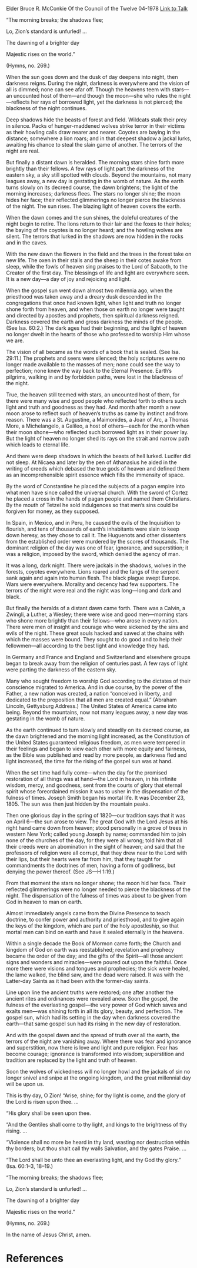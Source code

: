 Elder Bruce R. McConkie
Of the Council of the Twelve
04-1978
[Link to Talk](https://www.churchofjesuschrist.org/study/general-conference/1978/04/the-morning-breaks-the-shadows-flee?lang=eng)

“The morning breaks; the shadows flee;

Lo, Zion’s standard is unfurled! …

The dawning of a brighter day

Majestic rises on the world.”





(Hymns, no. 269.)





When the sun goes down and the dusk of day deepens into night, then darkness reigns. During the night, darkness is everywhere and the vision of all is dimmed; none can see afar off. Though the heavens teem with stars—an uncounted host of them—and though the moon—she who rules the night—reflects her rays of borrowed light, yet the darkness is not pierced; the blackness of the night continues.

Deep shadows hide the beasts of forest and field. Wildcats stalk their prey in silence. Packs of hunger-maddened wolves strike terror in their victims as their howling calls draw nearer and nearer. Coyotes are baying in the distance; somewhere a lion roars; and in that deepest shadow a jackal lurks, awaiting his chance to steal the slain game of another. The terrors of the night are real.

But finally a distant dawn is heralded. The morning stars shine forth more brightly than their fellows. A few rays of light part the darkness of the eastern sky, a sky still spotted with clouds. Beyond the mountains, not many leagues away, a new day is gestating in the womb of nature. As the earth turns slowly on its decreed course, the dawn brightens; the light of the morning increases; darkness flees. The stars no longer shine; the moon hides her face; their reflected glimmerings no longer pierce the blackness of the night. The sun rises. The blazing light of heaven covers the earth.

When the dawn comes and the sun shines, the doleful creatures of the night begin to retire. The lions return to their lair and the foxes to their holes; the baying of the coyotes is no longer heard; and the howling wolves are silent. The terrors that lurked in the shadows are now hidden in the rocks and in the caves.

With the new dawn the flowers in the field and the trees in the forest take on new life. The oxen in their stalls and the sheep in their cotes awake from sleep, while the fowls of heaven sing praises to the Lord of Sabaoth, to the Creator of the first day. The blessings of life and light are everywhere seen. It is a new day—a day of joy and rejoicing and light.

When the gospel sun went down almost two millennia ago, when the priesthood was taken away and a dreary dusk descended in the congregations that once had known light, when light and truth no longer shone forth from heaven, and when those on earth no longer were taught and directed by apostles and prophets, then spiritual darkness reigned. Darkness covered the earth and gross darkness the minds of the people. (See Isa. 60:2.) The dark ages had their beginning, and the light of heaven no longer dwelt in the hearts of those who professed to worship Him whose we are.

The vision of all became as the words of a book that is sealed. (See Isa. 29:11.) The prophets and seers were silenced; the holy scriptures were no longer made available to the masses of men; none could see the way to perfection; none knew the way back to the Eternal Presence. Earth’s pilgrims, walking in and by forbidden paths, were lost in the blackness of the night.

True, the heaven still teemed with stars, an uncounted host of them, for there were many wise and good people who reflected forth to others such light and truth and goodness as they had. And month after month a new moon arose to reflect such of heaven’s truths as came by instinct and from reason. There was a St. Augustine, a Maimonides, a Joan of Arc, a Thomas More, a Michelangelo, a Galileo, a host of others—each for the month when their moon shone—who reflected such borrowed light as in their power lay. But the light of heaven no longer shed its rays on the strait and narrow path which leads to eternal life.

And there were deep shadows in which the beasts of hell lurked. Lucifer did not sleep. At Nicaea and later by the pen of Athanasius he aided in the writing of creeds which debased the true gods of heaven and defined them as an incomprehensible spirit essence which fills the immensity of space.

By the word of Constantine he placed the subjects of a pagan empire into what men have since called the universal church. With the sword of Cortez he placed a cross in the hands of pagan people and named them Christians. By the mouth of Tetzel he sold indulgences so that men’s sins could be forgiven for money, as they supposed.

In Spain, in Mexico, and in Peru, he caused the evils of the Inquisition to flourish, and tens of thousands of earth’s inhabitants were slain to keep down heresy, as they chose to call it. The Huguenots and other dissenters from the established order were murdered by the scores of thousands. The dominant religion of the day was one of fear, ignorance, and superstition; it was a religion, imposed by the sword, which denied the agency of man.

It was a long, dark night. There were jackals in the shadows, wolves in the forests, coyotes everywhere. Lions roared and the fangs of the serpent sank again and again into human flesh. The black plague swept Europe. Wars were everywhere. Morality and decency had few supporters. The terrors of the night were real and the night was long—long and dark and black.

But finally the heralds of a distant dawn came forth. There was a Calvin, a Zwingli, a Luther, a Wesley; there were wise and good men—morning stars who shone more brightly than their fellows—who arose in every nation. There were men of insight and courage who were sickened by the sins and evils of the night. These great souls hacked and sawed at the chains with which the masses were bound. They sought to do good and to help their fellowmen—all according to the best light and knowledge they had.

In Germany and France and England and Switzerland and elsewhere groups began to break away from the religion of centuries past. A few rays of light were parting the darkness of the eastern sky.

Many who sought freedom to worship God according to the dictates of their conscience migrated to America. And in due course, by the power of the Father, a new nation was created, a nation “conceived in liberty, and dedicated to the proposition that all men are created equal.” (Abraham Lincoln, Gettysburg Address.) The United States of America came into being. Beyond the mountains, now not many leagues away, a new day was gestating in the womb of nature.

As the earth continued to turn slowly and steadily on its decreed course, as the dawn brightened and the morning light increased, as the Constitution of the United States guaranteed religious freedom, as men were tempered in their feelings and began to view each other with more equity and fairness, as the Bible was published and read by more people, as darkness fled and light increased, the time for the rising of the gospel sun was at hand.

When the set time had fully come—when the day for the promised restoration of all things was at hand—the Lord in heaven, in his infinite wisdom, mercy, and goodness, sent from the courts of glory that eternal spirit whose foreordained mission it was to usher in the dispensation of the fulness of times. Joseph Smith began his mortal life. It was December 23, 1805. The sun was then just hidden by the mountain peaks.

Then one glorious day in the spring of 1820—our tradition says that it was on April 6—the sun arose to view. The great God with the Lord Jesus at his right hand came down from heaven; stood personally in a grove of trees in western New York; called young Joseph by name; commanded him to join none of the churches of the day, for they were all wrong; told him that all their creeds were an abomination in the sight of heaven; and said that the professors of religion were all corrupt, that they drew near to the Lord with their lips, but their hearts were far from him, that they taught for commandments the doctrines of men, having a form of godliness, but denying the power thereof. (See JS—H 1:19.)

From that moment the stars no longer shone; the moon hid her face. Their reflected glimmerings were no longer needed to pierce the blackness of the night. The dispensation of the fulness of times was about to be given from God in heaven to man on earth.

Almost immediately angels came from the Divine Presence to teach doctrine, to confer power and authority and priesthood, and to give again the keys of the kingdom, which are part of the holy apostleship, so that mortal men can bind on earth and have it sealed eternally in the heavens.

Within a single decade the Book of Mormon came forth; the Church and kingdom of God on earth was reestablished; revelation and prophecy became the order of the day; and the gifts of the Spirit—all those ancient signs and wonders and miracles—were poured out upon the faithful. Once more there were visions and tongues and prophecies; the sick were healed, the lame walked, the blind saw, and the dead were raised. It was with the Latter-day Saints as it had been with the former-day saints.

Line upon line the ancient truths were restored; one after another the ancient rites and ordinances were revealed anew. Soon the gospel, the fulness of the everlasting gospel—the very power of God which saves and exalts men—was shining forth in all its glory, beauty, and perfection. The gospel sun, which had its setting in the day when darkness covered the earth—that same gospel sun had its rising in the new day of restoration.

And with the gospel dawn and the spread of truth over all the earth, the terrors of the night are vanishing away. Where there was fear and ignorance and superstition, now there is love and light and pure religion. Fear has become courage; ignorance is transformed into wisdom; superstition and tradition are replaced by the light and truth of heaven.

Soon the wolves of wickedness will no longer howl and the jackals of sin no longer snivel and snipe at the ongoing kingdom, and the great millennial day will be upon us.

This is thy day, O Zion! “Arise, shine; for thy light is come, and the glory of the Lord is risen upon thee. …

“His glory shall be seen upon thee.

“And the Gentiles shall come to thy light, and kings to the brightness of thy rising. …

“Violence shall no more be heard in thy land, wasting nor destruction within thy borders; but thou shalt call thy walls Salvation, and thy gates Praise. …

“The Lord shall be unto thee an everlasting light, and thy God thy glory.” (Isa. 60:1–3, 18–19.)





“The morning breaks; the shadows flee;

Lo, Zion’s standard is unfurled! …

The dawning of a brighter day

Majestic rises on the world.”





(Hymns, no. 269.)





In the name of Jesus Christ, amen.

# References
